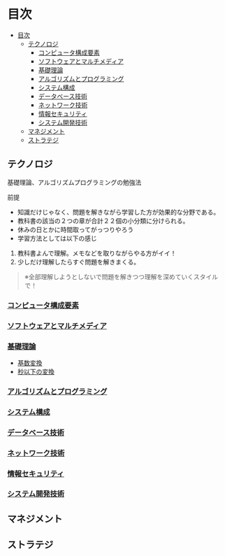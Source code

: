 # 目次

- [目次](#目次)
  - [テクノロジ](#テクノロジ)
    - [コンピュータ構成要素](#コンピュータ構成要素)
    - [ソフトウェアとマルチメディア](#ソフトウェアとマルチメディア)
    - [基礎理論](#基礎理論)
    - [アルゴリズムとプログラミング](#アルゴリズムとプログラミング)
    - [システム構成](#システム構成)
    - [データベース技術](#データベース技術)
    - [ネットワーク技術](#ネットワーク技術)
    - [情報セキュリティ](#情報セキュリティ)
    - [システム開発技術](#システム開発技術)
  - [マネジメント](#マネジメント)
  - [ストラテジ](#ストラテジ)

## テクノロジ
基礎理論、アルゴリズムプログラミングの勉強法

前提
- 知識だけじゃなく、問題を解きながら学習した方が効果的な分野である。
- 教科書の該当の２つの章が合計２２個の小分類に分けられる。
- 休みの日とかに時間取ってがっつりやろう
- 学習方法としては以下の感じ
1. 教科書よんで理解。メモなどを取りながらやる方がイイ！
2. 少しだけ理解したらすぐ問題を解きまくる。
> ※全部理解しようとしないで問題を解きつつ理解を深めていくスタイルで！

### [コンピュータ構成要素](./Technology/ComputerComponent.md)
### [ソフトウェアとマルチメディア](./Technology/SoftwareAndMultimedia.md)
### [基礎理論](./Technology/BasicTheory/BasicTheory.md)
- [基数変換](./Technology/BasicTheory/RadixConversion.md)
- [秒以下の変換](./Technology/BasicTheory/SecondsConversion.md)
### [アルゴリズムとプログラミング](./Technology/AlgorithmAndProgramming.md)
### [システム構成](./Technology/SystemConfiguration.md)
### [データベース技術](./Technology/DataBaseTechnology.md)
### [ネットワーク技術](./Technology/NetworkTechnology.md)
### [情報セキュリティ](./Technology/InfoSec.md)
### [システム開発技術](./Technology/DevelopTechnology.md)

## マネジメント

## ストラテジ